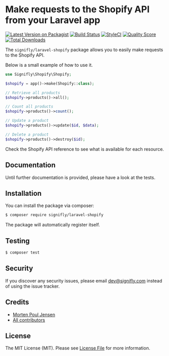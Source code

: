 # Make requests to the Shopify API from your Laravel app

[![Latest Version on Packagist](https://img.shields.io/packagist/v/signifly/laravel-shopify.svg?style=flat-square)](https://packagist.org/packages/signifly/laravel-shopify)
[![Build Status](https://img.shields.io/travis/signifly/laravel-shopify/master.svg?style=flat-square)](https://travis-ci.org/signifly/laravel-shopify)
[![StyleCI](https://styleci.io/repos/119509746/shield?branch=master)](https://styleci.io/repos/119509746)
[![Quality Score](https://img.shields.io/scrutinizer/g/signifly/laravel-shopify.svg?style=flat-square)](https://scrutinizer-ci.com/g/signifly/laravel-shopify)
[![Total Downloads](https://img.shields.io/packagist/dt/signifly/laravel-shopify.svg?style=flat-square)](https://packagist.org/packages/signifly/laravel-shopify)

The `signifly/laravel-shopify` package allows you to easily make requests to the Shopify API.

Below is a small example of how to use it.

```php
use Signifly\Shopify\Shopify;

$shopify = app()->make(Shopify::class);

// Retrieve all products
$shopify->products()->all();

// Count all products
$shopify->products()->count();

// Update a product
$shopify->products()->update($id, $data);

// Delete a product
$shopify->products()->destroy($id);
```

Check the Shopify API reference to see what is available for each resource.

## Documentation
Until further documentation is provided, please have a look at the tests.

## Installation

You can install the package via composer:

```bash
$ composer require signifly/laravel-shopify
```

The package will automatically register itself.

## Testing
```bash
$ composer test
```

## Security

If you discover any security issues, please email dev@signifly.com instead of using the issue tracker.

## Credits

- [Morten Poul Jensen](https://github.com/pactode)
- [All contributors](../../contributors)

## License

The MIT License (MIT). Please see [License File](LICENSE.md) for more information.
